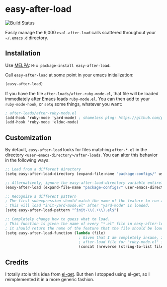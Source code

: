 # easy-after-load
[![Build Status](https://travis-ci.org/pd/easy-after-load.png)](https://travis-ci.org/pd/easy-after-load)

Easily manage the 9,000 `eval-after-load` calls scattered throughout
your `~/.emacs.d` directory.

## Installation
Use [MELPA](https://github.com/milkypostman/melpa): `M-x package-install easy-after-load`.

Call `easy-after-load` at some point in your emacs initialization:

```scheme
(easy-after-load)
```

If you have the file `after-loads/after-ruby-mode.el`, that file will be
loaded immediately after Emacs loads `ruby-mode.el`. You can then add to your
`ruby-mode-hook`, or `setq` some things, whatever you want:

```scheme
; after-loads/after-ruby-mode.el
(add-hook 'ruby-mode 'yard-mode) ; shameless plug: https://github.com/pd/yard-mode.el
(add-hook 'ruby-mode 'eldoc-mode)
```

## Customization
By default, `easy-after-load` looks for files matching `after-*.el` in the
directory `<user-emacs-directory>/after-loads`. You can alter this behavior
in the following ways:

```scheme
;; Load from a different directory
(setq easy-after-load-directory (expand-file-name "package-configs/" user-emacs-directory)

;; Alternatively, ignore the easy-after-load-directory variable entirely:
(easy-after-load (expand-file-name "package-configs/" user-emacs-directory))

;; Recognize a different pattern
; The first subexpression should match the name of the feature to run after;
; this will load "init-yard-mode.el" after "yard-mode" is loaded.
(setq easy-after-load-pattern "^init-\\(.+\\).el$")

;; Completely change how to guess what to load.
; This function is given the name of every "*.el" file in easy-after-load-directory;
; it should return the name of the feature that the file should be loaded after.
(setq easy-after-load-function (lambda (file)
                                 ; Given that I am completely insane, I store my
                                 ; after-load file for "ruby-mode.el" in "le.edom-ybur"
                                 (concat (nreverse (string-to-list file)))))
```

## Credits
I totally stole this idea from [el-get](https://github.com/dimitri/el-get). But
then I stopped using el-get, so I reimplemented it in a more generic fashion.

